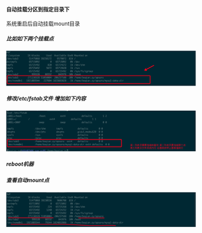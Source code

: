 #### 自动挂载分区到指定目录下

系统重启后自动挂载mount目录
##### 比如如下两个挂载点
![ceph架构](https://github.com/dingdangzhang/blog/blob/master/file_image/old_mount_dir.png)

##### 修改/etc/fstab文件 增加如下内容
![ceph架构](https://github.com/dingdangzhang/blog/blob/master/file_image/modify-fstab.png)

##### reboot机器

##### 查看自动mount点
 ![ceph架构](https://github.com/dingdangzhang/blog/blob/master/file_image/auto-mount.png)

